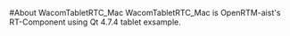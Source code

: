 #About WacomTabletRTC_Mac
WacomTabletRTC_Mac is OpenRTM-aist's RT-Component using Qt 4.7.4 tablet exsample. 
